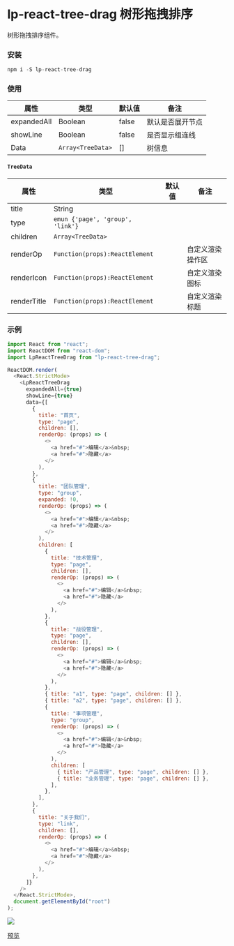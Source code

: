 # lp-react-tree-drag 树形拖拽排序

树形拖拽排序组件。

### 安装

```js
npm i -S lp-react-tree-drag
```

### 使用

| 属性        | 类型              | 默认值 | 备注             |
| ----------- | ----------------- | ------ | ---------------- |
| expandedAll | Boolean           | false  | 默认是否展开节点 |
| showLine    | Boolean           | false  | 是否显示组连线   |
| Data        | `Array<TreeData>` | []     | 树信息           |

#### `TreeData`

| 属性        | 类型                             | 默认值 | 备注             |
| ----------- | -------------------------------- | ------ | ---------------- |
| title       | String                           |        |                  |
| type        | `emun {'page', 'group', 'link'}` |        |                  |
| children    | `Array<TreeData>`                |        |                  |
| renderOp    | `Function(props):ReactElement`   |        | 自定义渲染操作区 |
| renderIcon  | `Function(props):ReactElement`   |        | 自定义渲染图标   |
| renderTitle | `Function(props):ReactElement`   |        | 自定义渲染标题   |

### 示例

```js
import React from "react";
import ReactDOM from "react-dom";
import LpReactTreeDrag from "lp-react-tree-drag";

ReactDOM.render(
  <React.StrictMode>
    <LpReactTreeDrag
      expandedAll={true}
      showLine={true}
      data={[
        {
          title: "首页",
          type: "page",
          children: [],
          renderOp: (props) => (
            <>
              <a href="#">编辑</a>&nbsp;
              <a href="#">隐藏</a>
            </>
          ),
        },
        {
          title: "团队管理",
          type: "group",
          expanded: !0,
          renderOp: (props) => (
            <>
              <a href="#">编辑</a>&nbsp;
              <a href="#">隐藏</a>
            </>
          ),
          children: [
            {
              title: "技术管理",
              type: "page",
              children: [],
              renderOp: (props) => (
                <>
                  <a href="#">编辑</a>&nbsp;
                  <a href="#">隐藏</a>
                </>
              ),
            },
            {
              title: "战役管理",
              type: "page",
              children: [],
              renderOp: (props) => (
                <>
                  <a href="#">编辑</a>&nbsp;
                  <a href="#">隐藏</a>
                </>
              ),
            },
            { title: "a1", type: "page", children: [] },
            { title: "a2", type: "page", children: [] },
            {
              title: "事项管理",
              type: "group",
              renderOp: (props) => (
                <>
                  <a href="#">编辑</a>&nbsp;
                  <a href="#">隐藏</a>
                </>
              ),
              children: [
                { title: "产品管理", type: "page", children: [] },
                { title: "业务管理", type: "page", children: [] },
              ],
            },
          ],
        },
        {
          title: "关于我们",
          type: "link",
          children: [],
          renderOp: (props) => (
            <>
              <a href="#">编辑</a>&nbsp;
              <a href="#">隐藏</a>
            </>
          ),
        },
      ]}
    />
  </React.StrictMode>,
  document.getElementById("root")
);
```

![](https://img.alicdn.com/imgextra/i3/O1CN013GCVrb1STAcfOlpwV_!!6000000002247-1-tps-670-358.gif)

[预览](https://lecepin.github.io/lp-react-tree-drag/)
